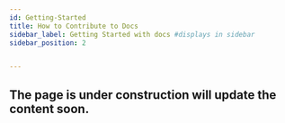 ```yaml
---
id: Getting-Started
title: How to Contribute to Docs
sidebar_label: Getting Started with docs #displays in sidebar
sidebar_position: 2


---
```

The page is under construction will update the content soon.
---


